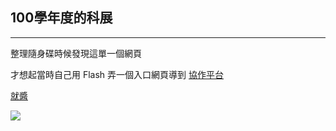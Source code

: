 ## 100學年度的科展

------

整理隨身碟時候發現這單一個網頁

才想起當時自己用 Flash 弄一個入口網頁導到 [協作平台](https://sites.google.com/a/stu.chsc.tw/100dpshow-dp98107/)

[就醬](https://keyo.name/keyo-100DP-show/index.html)

![](https://imgur.com/x1qeIc6.jpg)
